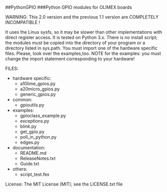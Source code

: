 ##PythonGPIO
###Python GPIO modules for OLIMEX boards

WARNING: This 2.0 version and the previous 1.1 version are COMPLETELY INCOMPATIBLE !

It uses the Linux sysfs, so it may be slower than other implementations with direct register access. It is tested on Python 3.x.
There is no install script; the modules must be copied into the directory of your program or a directory listed in sys.path.
You must import one of the hardware specific files.
Please, look over the examples,too.
NOTE for the examples: you must change the import statement corresponding to your hardware!

FILES:
- hardware specific:
	* a10lime_gpios.py
	* a20micro_gpios.py
	* generic_gpios.py
- common:
	* gpioutils.py
- examples:
	* gpioclass_example.py
	* exceptions.py
	* blink.py
	* get_gpio.py
	* poll_in_python.py
	* edges.py	
- documentation:
	* README.md
	* ReleaseNotes.txt	
	* Guide.txt
- others:
	* script_test.fex	


License: The MIT License (MIT); see the LICENSE.txt file

